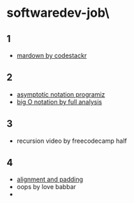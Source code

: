 # softwaredev-job\
## 1
- [mardown by codestackr](https://www.youtube.com/watch?v=ftOBvusMHjQ)

## 2
- [asymptotic notation programiz](https://www.programiz.com/dsa/asymptotic-notations "programiz blog for asymptotic notation")
- [big O notation by full analysis](https://www.freecodecamp.org/news/big-o-notation-why-it-matters-and-why-it-doesnt-1674cfa8a23c/ "in depth blog for asymtotic analysis")
## 3
- recursion video by freecodecamp half
## 4
- [alignment and padding](https://www.geeksforgeeks.org/structure-member-alignment-padding-and-data-packing/ "geeks for geeks")
- oops by love babbar
- 
